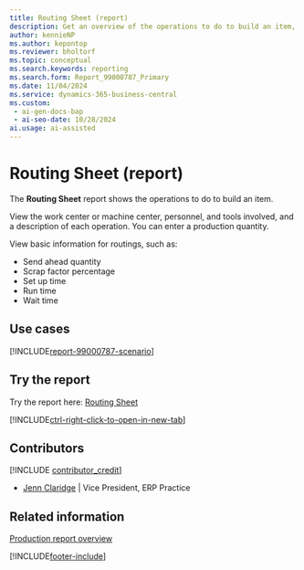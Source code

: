 ```yaml
---
title: Routing Sheet (report)
description: Get an overview of the operations to do to build an item, including information on the work center, machine center, personnel, and tools involved.
author: kennieNP
ms.author: kepontop
ms.reviewer: bholtorf
ms.topic: conceptual
ms.search.keywords: reporting
ms.search.form: Report_99000787_Primary
ms.date: 11/04/2024
ms.service: dynamics-365-business-central
ms.custom:
 - ai-gen-docs-bap
 - ai-seo-date: 10/28/2024
ai.usage: ai-assisted
---
```


# Routing Sheet (report)

The **Routing Sheet** report shows the operations to do to build an item.

View the work center or machine center, personnel, and tools involved, and a description of each operation. You can enter a production quantity.

View basic information for routings, such as:

- Send ahead quantity
- Scrap factor percentage
- Set up time
- Run time
- Wait time

## Use cases

[!INCLUDE[report-99000787-scenario](../includes/report-99000787-scenario-include.md)]

<!-- 

Prompt

Below is a report in an ERP system. Provide 3-4 use cases for different personas working with manufacturing

Format like this:    
  
As a <persona>, use the report to    
* use case 1  
* use case 2    

Do not capitalize the persona names. 

Do not start lines with "Use the data to"

## Report name
Routing Sheet

## Report description
The *Routing Sheet* report shows you the operations to be performed to build an item. 
View the work center or machine center to be used, the personnel, the tools, and the description of each operation with the ability to enter a desire production quantity.	
View basic information for routings, such as send-ahead quantity, scrap factor %, setup time, run time, wait time but time unit

### What the report does

### Use cases
Get an overview of the operations to be performed to build an item, including information on work center or machine center to be used, personnel, and tools needed.

Please include your data sources and URLs

-->

## Try the report

Try the report here: [Routing Sheet](https://businesscentral.dynamics.com?report=99000787)

[!INCLUDE[ctrl-right-click-to-open-in-new-tab](../includes/ctrl-right-click-to-open-in-new-tab.md)]

## Contributors

[!INCLUDE [contributor_credit](../includes/contributor_credit.md)]

- [Jenn Claridge](https://www.linkedin.com/in/jenn-morton-sabre/) | Vice President, ERP Practice

## Related information

[Production report overview](../production-reports.md)  

[!INCLUDE[footer-include](../includes/footer-banner.md)]